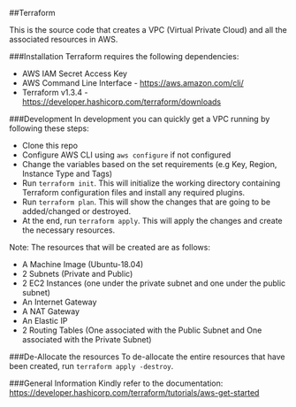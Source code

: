 ##Terraform

This is the source code that creates a VPC (Virtual Private Cloud) and all the associated resources in AWS.

###Installation
Terraform requires the following dependencies:

- AWS IAM Secret Access Key
- AWS Command Line Interface - https://aws.amazon.com/cli/
- Terraform v1.3.4 - https://developer.hashicorp.com/terraform/downloads

###Development
In development you can quickly get a VPC running by following these steps:

- Clone this repo
- Configure AWS CLI using `aws configure` if not configured
- Change the variables based on the set requirements (e.g Key, Region, Instance Type and Tags)
- Run `terraform init`. This will  initialize the working directory containing Terraform configuration files and install any required plugins.
- Run `terraform plan`. This will show the changes that are going to be added/changed or destroyed.
- At the end, run `terraform apply`. This will apply the changes and create the necessary resources.

Note: The resources that will be created are as follows:

- A Machine Image (Ubuntu-18.04)
- 2 Subnets (Private and Public)
- 2 EC2 Instances (one under the private subnet and one under the public subnet)
- An Internet Gateway
- A NAT Gateway
- An Elastic IP
- 2 Routing Tables (One associated with the Public Subnet and One associated with the Private Subnet)

###De-Allocate the resources
To de-allocate the entire resources that have been created, run `terraform apply -destroy`.

###General Information
Kindly refer to the documentation: https://developer.hashicorp.com/terraform/tutorials/aws-get-started
